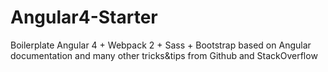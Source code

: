 # Angular4-Starter
Boilerplate Angular 4 + Webpack 2 + Sass + Bootstrap based on Angular documentation and many other tricks&amp;tips from Github and StackOverflow
